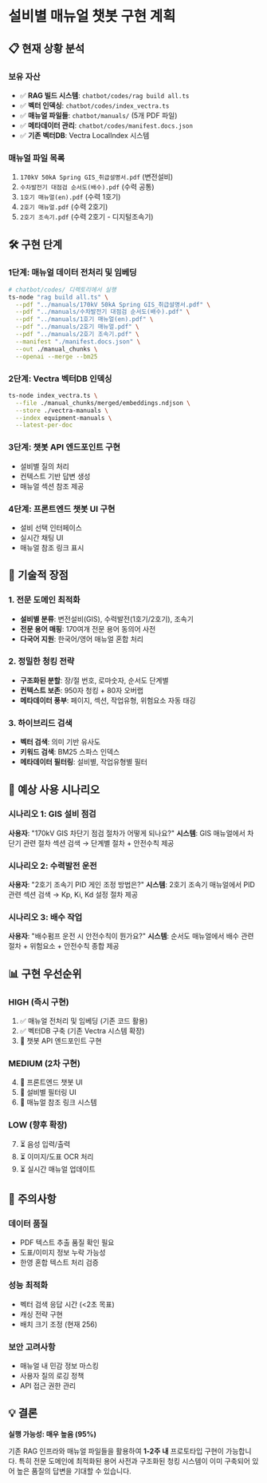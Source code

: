 # 설비별 매뉴얼 챗봇 구현 계획

## 📋 현재 상황 분석

### 보유 자산
- ✅ **RAG 빌드 시스템**: `chatbot/codes/rag build all.ts`
- ✅ **벡터 인덱싱**: `chatbot/codes/index_vectra.ts`  
- ✅ **매뉴얼 파일들**: `chatbot/manuals/` (5개 PDF 파일)
- ✅ **메타데이터 관리**: `chatbot/codes/manifest.docs.json`
- ✅ **기존 벡터DB**: Vectra LocalIndex 시스템

### 매뉴얼 파일 목록
1. `170kV 50kA Spring GIS_취급설명서.pdf` (변전설비)
2. `수차발전기 대점검 순서도(배수).pdf` (수력 공통)
3. `1호기 매뉴얼(en).pdf` (수력 1호기)
4. `2호기 매뉴얼.pdf` (수력 2호기)  
5. `2호기 조속기.pdf` (수력 2호기 - 디지털조속기)

## 🛠️ 구현 단계

### 1단계: 매뉴얼 데이터 전처리 및 임베딩
```bash
# chatbot/codes/ 디렉토리에서 실행
ts-node "rag build all.ts" \
  --pdf "../manuals/170kV 50kA Spring GIS_취급설명서.pdf" \
  --pdf "../manuals/수차발전기 대점검 순서도(배수).pdf" \
  --pdf "../manuals/1호기 매뉴얼(en).pdf" \
  --pdf "../manuals/2호기 매뉴얼.pdf" \
  --pdf "../manuals/2호기 조속기.pdf" \
  --manifest "./manifest.docs.json" \
  --out ./manual_chunks \
  --openai --merge --bm25
```

### 2단계: Vectra 벡터DB 인덱싱
```bash
ts-node index_vectra.ts \
  --file ./manual_chunks/merged/embeddings.ndjson \
  --store ./vectra-manuals \
  --index equipment-manuals \
  --latest-per-doc
```

### 3단계: 챗봇 API 엔드포인트 구현
- 설비별 질의 처리
- 컨텍스트 기반 답변 생성
- 매뉴얼 섹션 참조 제공

### 4단계: 프론트엔드 챗봇 UI 구현
- 설비 선택 인터페이스
- 실시간 채팅 UI
- 매뉴얼 참조 링크 표시

## 🔧 기술적 장점

### 1. 전문 도메인 최적화
- **설비별 분류**: 변전설비(GIS), 수력발전(1호기/2호기), 조속기
- **전문 용어 매핑**: 170여개 전문 용어 동의어 사전
- **다국어 지원**: 한국어/영어 매뉴얼 혼합 처리

### 2. 정밀한 청킹 전략
- **구조화된 분할**: 장/절 번호, 로마숫자, 순서도 단계별
- **컨텍스트 보존**: 950자 청킹 + 80자 오버랩
- **메타데이터 풍부**: 페이지, 섹션, 작업유형, 위험요소 자동 태깅

### 3. 하이브리드 검색
- **벡터 검색**: 의미 기반 유사도
- **키워드 검색**: BM25 스파스 인덱스
- **메타데이터 필터링**: 설비별, 작업유형별 필터

## 🎯 예상 사용 시나리오

### 시나리오 1: GIS 설비 점검
**사용자**: "170kV GIS 차단기 점검 절차가 어떻게 되나요?"
**시스템**: GIS 매뉴얼에서 차단기 관련 절차 섹션 검색 → 단계별 절차 + 안전수칙 제공

### 시나리오 2: 수력발전 운전
**사용자**: "2호기 조속기 PID 게인 조정 방법은?"
**시스템**: 2호기 조속기 매뉴얼에서 PID 관련 섹션 검색 → Kp, Ki, Kd 설정 절차 제공

### 시나리오 3: 배수 작업
**사용자**: "배수펌프 운전 시 안전수칙이 뭔가요?"
**시스템**: 순서도 매뉴얼에서 배수 관련 절차 + 위험요소 + 안전수칙 종합 제공

## 📊 구현 우선순위

### HIGH (즉시 구현)
1. ✅ 매뉴얼 전처리 및 임베딩 (기존 코드 활용)
2. ✅ 벡터DB 구축 (기존 Vectra 시스템 확장)
3. 🔄 챗봇 API 엔드포인트 구현

### MEDIUM (2차 구현)  
4. 🔄 프론트엔드 챗봇 UI
5. 🔄 설비별 필터링 UI
6. 🔄 매뉴얼 참조 링크 시스템

### LOW (향후 확장)
7. ⏳ 음성 입력/출력
8. ⏳ 이미지/도표 OCR 처리
9. ⏳ 실시간 매뉴얼 업데이트

## 🚨 주의사항

### 데이터 품질
- PDF 텍스트 추출 품질 확인 필요
- 도표/이미지 정보 누락 가능성
- 한영 혼합 텍스트 처리 검증

### 성능 최적화
- 벡터 검색 응답 시간 (<2초 목표)
- 캐싱 전략 구현
- 배치 크기 조정 (현재 256)

### 보안 고려사항
- 매뉴얼 내 민감 정보 마스킹
- 사용자 질의 로깅 정책
- API 접근 권한 관리

## 💡 결론

**실행 가능성: 매우 높음 (95%)**

기존 RAG 인프라와 매뉴얼 파일들을 활용하여 **1-2주 내** 프로토타입 구현이 가능합니다. 특히 전문 도메인에 최적화된 용어 사전과 구조화된 청킹 시스템이 이미 구축되어 있어 높은 품질의 답변을 기대할 수 있습니다.